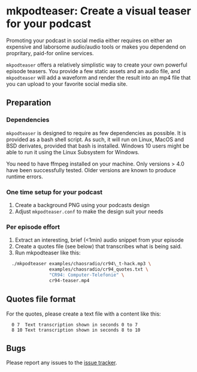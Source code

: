 # mkpodteaser: Create a visual teaser for your podcast

Promoting your podcast in social media either requires on either an expensive
and laborsome audio/audio tools or makes you dependend on propritary, paid-for
online services.

`mkpodteaser` offers a relatively simplistic way to create
your own powerful episode teasers. You provide a few static assets and an audio
file, and `mkpodteaser` will add a waveform and render the result into an mp4
file that you can upload to your favorite social media site.

## Preparation

### Dependencies

`mkpodteaser` is designed to require as few dependencies as possible.  It is
provided as a bash shell script. As such, it will run on Linux, MacOS and BSD
derivates, provided that bash is installed. Windows 10 users might be able to
run it using the Linux Subsystem for Windows.

You need to have ffmpeg installed on your machine. Only versions > 4.0 have
been successfully tested. Older versions are known to produce runtime errors.

### One time setup for your podcast

1. Create a background PNG using your podcasts design
2. Adjust `mkpodteaser.conf` to make the design suit your needs

### Per episode effort

1. Extract an interesting, brief (<1min) audio snippet from your episode
2. Create a quotes file (see below) that transcribes what is being said.
3. Run mkpodteaser like this:

```bash
  ./mkpodteaser examples/chaosradio/cr94\_t-hack.mp3 \
                examples/chaosradio/cr94_quotes.txt \
                "CR94: Computer-Telefonie" \
                cr94-teaser.mp4
```

## Quotes file format

For the quotes, please create a text file with a content like this:

```  
  0 7  Text transcription shown in seconds 0 to 7
  8 10 Text transcription shown in seconds 8 to 10
```

## Bugs

Please report any issues to the [issue tracker](http://github.com/danimo/mkpodteaser/issues).
